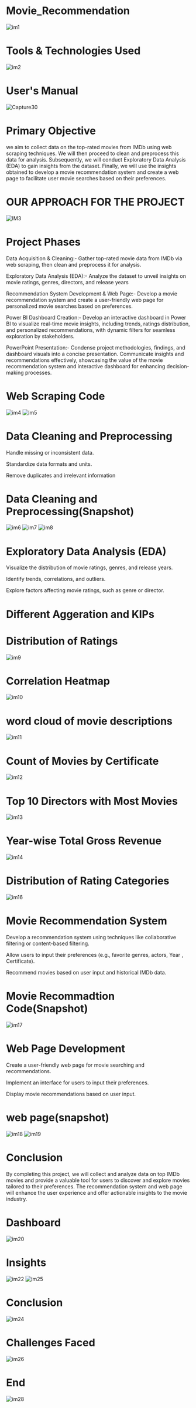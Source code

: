 # Movie_Recommendation
![im1](https://github.com/Ashraf7474/Movie_Recommendation/assets/131772000/39c8ad38-e50e-4c48-b125-fa986177c07f)

# Tools & Technologies Used
![im2](https://github.com/Ashraf7474/Movie_Recommendation/assets/131772000/0fb72d16-99fd-4f3a-8657-f77998ebe314)

# User's Manual
![Capture30](https://github.com/Ashraf7474/Movie_Recommendation/assets/131772000/af1c0556-001f-40ef-ac5b-a18125a29407)


# Primary Objective 

we aim to collect data on the top-rated movies from IMDb using web scraping techniques. We will then proceed to clean and preprocess this data for analysis. Subsequently, we will conduct Exploratory Data Analysis (EDA) to gain insights from the dataset. Finally, we will use the insights obtained to develop a movie recommendation system and create a web page to facilitate user movie searches based on their preferences.

# OUR APPROACH FOR THE PROJECT

![IM3](https://github.com/Ashraf7474/Movie_Recommendation/assets/131772000/dc8dc073-e634-4262-9a04-74123faddee5)

# Project Phases

Data Acquisition & Cleaning:- Gather top-rated movie data from IMDb via web scraping, then clean and preprocess it for analysis.

Exploratory Data Analysis (EDA):- Analyze the dataset to unveil insights on movie ratings, genres, directors, and release years

Recommendation System Development & Web Page:- Develop a movie recommendation system and create a user-friendly web page for personalized movie searches based on preferences.

Power BI Dashboard Creation:- Develop an interactive dashboard in Power BI to visualize real-time movie insights, including trends, ratings distribution, and personalized recommendations, with dynamic filters for seamless exploration by stakeholders.

PowerPoint Presentation:- Condense project methodologies, findings, and dashboard visuals into a concise presentation. Communicate insights and recommendations effectively, showcasing the value of the movie recommendation system and interactive dashboard for enhancing decision-making processes.




# Web Scraping Code
![im4](https://github.com/Ashraf7474/Movie_Recommendation/assets/131772000/badcd758-f4f5-409f-8637-19d5c0cc046c)
![im5](https://github.com/Ashraf7474/Movie_Recommendation/assets/131772000/8f0d556b-93f0-47c0-bdab-e33bb2cef457)



# Data Cleaning and Preprocessing
 
Handle missing or inconsistent data.

Standardize data formats and units.

Remove duplicates and irrelevant information

# Data Cleaning and Preprocessing(Snapshot)

![im6](https://github.com/Ashraf7474/Movie_Recommendation/assets/131772000/5a0e926c-c214-4e6c-9b2a-fb78158c1dd6)
![im7](https://github.com/Ashraf7474/Movie_Recommendation/assets/131772000/061b6246-31d6-41b0-8256-f9c42c4dd626)
![im8](https://github.com/Ashraf7474/Movie_Recommendation/assets/131772000/f9d911d8-152a-43ad-9bed-0e44851a1033)



# Exploratory Data Analysis (EDA)

Visualize the distribution of movie ratings, genres, and release years.

Identify trends, correlations, and outliers.

Explore factors affecting movie ratings, such as genre or director.

# Different Aggeration and KIPs

# Distribution of Ratings
![im9](https://github.com/Ashraf7474/Movie_Recommendation/assets/131772000/f5a06f09-5e4d-49f0-bcb8-21952cc010d3)

# Correlation Heatmap
![im10](https://github.com/Ashraf7474/Movie_Recommendation/assets/131772000/47f532cc-f8ed-4da6-b8f8-b6e46a7a5f73)

# word cloud of movie descriptions
![im11](https://github.com/Ashraf7474/Movie_Recommendation/assets/131772000/a46fe29d-583a-4c82-be48-d2aa12a5de03)

# Count of Movies by Certificate
![im12](https://github.com/Ashraf7474/Movie_Recommendation/assets/131772000/6aef822c-7c76-480e-b99b-1b5e0accd28b)

# Top 10 Directors with Most Movies
![im13](https://github.com/Ashraf7474/Movie_Recommendation/assets/131772000/c9d0dd14-ea4c-4054-9b14-82c1d6244115)

# Year-wise Total Gross Revenue
![im14](https://github.com/Ashraf7474/Movie_Recommendation/assets/131772000/2940add5-d531-436c-9e29-db93bea84d0f)

# Distribution of Rating Categories
![im16](https://github.com/Ashraf7474/Movie_Recommendation/assets/131772000/d7b2977a-4f69-4c24-9fb1-5da106c403aa)






# Movie Recommendation System

Develop a recommendation system using techniques like collaborative filtering or content-based filtering.

Allow users to input their preferences (e.g., favorite genres, actors, Year , Certificate).

Recommend movies based on user input and historical IMDb data.

# Movie Recommadtion Code(Snapshot)
![im17](https://github.com/Ashraf7474/Movie_Recommendation/assets/131772000/ac51534f-01a1-4060-938e-86be526c84e8)






# Web Page Development

Create a user-friendly web page for movie searching and recommendations.

Implement an interface for users to input their preferences.

Display movie recommendations based on user input.

# web page(snapshot)

![im18](https://github.com/Ashraf7474/Movie_Recommendation/assets/131772000/288a1e3f-47a1-4358-b153-3e53de9bc418)
![im19](https://github.com/Ashraf7474/Movie_Recommendation/assets/131772000/2d51a45f-5b64-4269-aaf2-12866227d6f8)



# Conclusion

By completing this project, we will collect and analyze data on top IMDb movies and provide a valuable tool for users to discover and explore movies tailored to their preferences. The recommendation system and web page will enhance the user experience and offer actionable insights to the movie industry.


# Dashboard

![im20](https://github.com/Ashraf7474/Movie_Recommendation/assets/131772000/3e9bb180-7f86-421e-8720-7d039b1968a5)

# Insights
![im22](https://github.com/Ashraf7474/Movie_Recommendation/assets/131772000/24ffc0d0-a8b9-4b1e-8f7f-66ceb9b54742)
![im25](https://github.com/Ashraf7474/Movie_Recommendation/assets/131772000/020711c3-f230-4ca9-a8e6-3250feb116aa)

# Conclusion

![im24](https://github.com/Ashraf7474/Movie_Recommendation/assets/131772000/c5250a72-e593-4393-aacc-c61864106fb2)

# Challenges Faced
![im26](https://github.com/Ashraf7474/Movie_Recommendation/assets/131772000/4d621362-b9e6-46ec-bc20-7dfeaa54786c)

# End

![im28](https://github.com/Ashraf7474/Movie_Recommendation/assets/131772000/5d09daee-c015-4bc8-ae24-a2f180122a15)







































